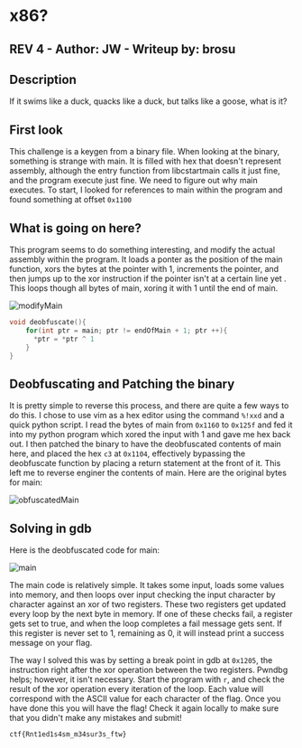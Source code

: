 #  x86? 
## REV 4 - Author: JW - Writeup by: brosu
## Description

If it swims like a duck, quacks like a duck, but talks like a goose, what is it?

## First look

This challenge is a keygen from a binary file. When looking at the binary, something is strange with main. It is filled with hex that doesn't represent assembly, although the entry function from libcstartmain calls it just fine, and the program execute just fine. We need to figure out why main executes. To start, I looked for references to main within the program and found something at offset ``0x1100``

## What is going on here?

This program seems to do something interesting, and modify the actual assembly within the program. It loads a ponter as the position of the main function, xors the bytes at the pointer with 1, increments the pointer, and then jumps up to the xor instruction if the pointer isn't at a certain line yet . This loops though all bytes of main, xoring it with 1 until the end of main.

![modifyMain](https://github.com/brothersw/bxmctf-2023-writeups/assets/59877252/38fac8fb-7f37-4991-a539-82800109b942)

```C
void deobfuscate(){
	for(int ptr = main; ptr != endOfMain + 1; ptr ++){
	  *ptr = *ptr ^ 1
	}
}
```

## Deobfuscating and Patching the binary

It is pretty simple to reverse this process, and there are quite a few ways to do this. I chose to use vim as a hex editor using the command ``%!xxd`` and a quick python script. I read the bytes of main from ``0x1160`` to ``0x125f`` and fed it into my python program which xored the input with 1 and gave me hex back out. I then patched the binary to have the deobfuscated contents of main here, and placed the hex ``c3`` at ``0x1104``, effectively bypassing the deobfuscate function by placing a return statement at the front of it. This left me to reverse enginer the contents of main.
Here are the original bytes for main:

![obfuscatedMain](https://github.com/brothersw/bxmctf-2023-writeups/assets/59877252/797034f5-1a72-42d0-9e2a-54e432735587)

## Solving in gdb

Here is the deobfuscated code for main:

![main](https://github.com/brothersw/bxmctf-2023-writeups/assets/59877252/8016141c-df15-4db8-9087-8eeea21038bf)

The main code is relatively simple. It takes some input, loads some values into memory, and then loops over input checking the input character by character against an xor of two registers. These two registers get updated every loop by the next byte in memory. If one of these checks fail, a register gets set to true, and when the loop completes a fail message gets sent. If this register is never set to 1, remaining as 0, it will instead print a success message on your flag.

The way I solved this was by setting a break point in gdb at ``0x1205``, the instruction right after the xor operation between the two registers. Pwndbg helps; however, it isn't necessary. Start the program with ``r``, and check the result of the xor operation every iteration of the loop. Each value will correspond with the ASCII value for each character of the flag. Once you have done this you will have the flag! Check it again locally to make sure that you didn't make any mistakes and submit!

``ctf{Rnt1ed1s4sm_m34sur3s_ftw}``
